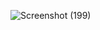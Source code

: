 ![Screenshot (199)](https://github.com/mky120799/netflix-gpt/assets/75425072/1638934f-138c-45d3-a0a4-e37c5ed901c4)
